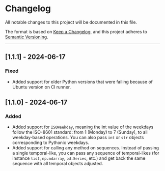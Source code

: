 # Changelog

All notable changes to this project will be documented in this file.

The format is based on [Keep a Changelog](https://keepachangelog.com/en/1.0.0/),
and this project adheres to [Semantic Versioning](https://semver.org/spec/v2.0.0.html).

---

## [1.1.1] - 2024-06-17

### Fixed

- Added support for older Python versions that were failing because of Ubuntu version on CI runner.

## [1.1.0] - 2024-06-17

### Added

- Added support for `ISOWeekday`, meaning the int value of the weekdays follow the ISO-8601 standard: from 1 (Monday) to 7 (Sunday), to all weekday-based operations. You can also pass `int` or `str` objects corresponding to Pythonic weekdays.
- Added support for calling any method on sequences. Instead of passing a single temporal-like, you can pass any sequence of temporal-likes (for instance `list`, `np.ndarray`, `pd.Series`, etc.) and get back the same sequence with all temporal objects adjusted.
